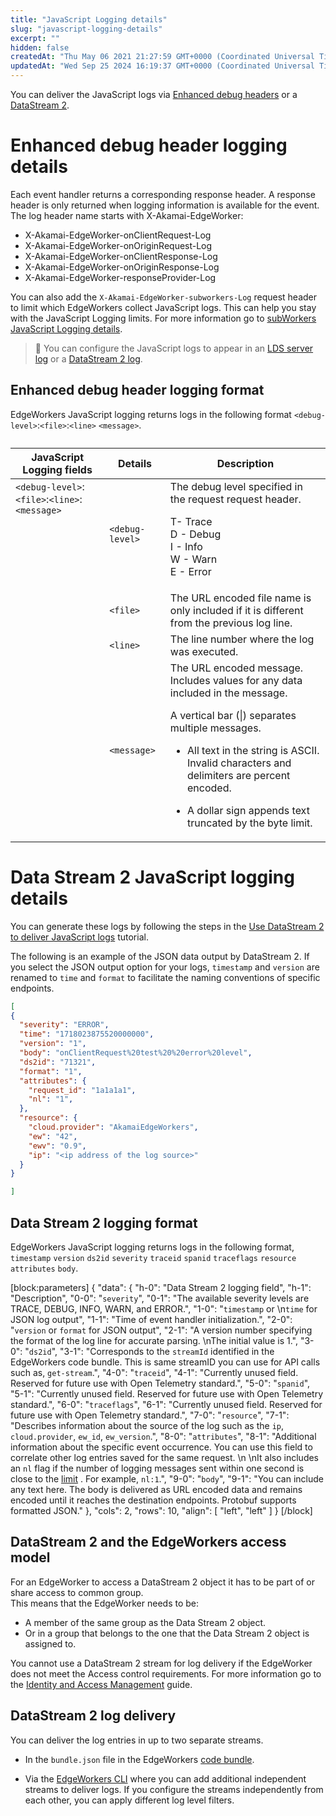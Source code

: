 ```yaml
---
title: "JavaScript Logging details"
slug: "javascript-logging-details"
excerpt: ""
hidden: false
createdAt: "Thu May 06 2021 21:27:59 GMT+0000 (Coordinated Universal Time)"
updatedAt: "Wed Sep 25 2024 16:19:37 GMT+0000 (Coordinated Universal Time)"
---
```

You can deliver the JavaScript logs via [Enhanced debug headers](doc:enable-enhanced-debug-headers) or a [DataStream 2](doc:ds2-javascript-logging).

# Enhanced debug header logging details

Each event handler returns a corresponding response header. A response header is only returned when logging information is available for the event. The log header name starts with X-Akamai-EdgeWorker:

- X-Akamai-EdgeWorker-onClientRequest-Log
- X-Akamai-EdgeWorker-onOriginRequest-Log
- X-Akamai-EdgeWorker-onClientResponse-Log
- X-Akamai-EdgeWorker-onOriginResponse-Log
- X-Akamai-EdgeWorker-responseProvider-Log

You can also add the `X-Akamai-EdgeWorker-subworkers-Log` request header to limit which EdgeWorkers collect JavaScript logs. This can help you stay with the JavaScript Logging limits. For more information go to [subWorkers JavaScript Logging details](doc:javascript-logging-details-copy#javascript-logging-for-subworkers).

> 📘 You can configure the JavaScript logs to appear in an [LDS server log](https://techdocs.akamai.com/log-delivery/docs) or a [DataStream 2 log](doc:datastream-2-integration).

## Enhanced debug header logging format

EdgeWorkers JavaScript logging returns logs in the following format `<debug-level>`:`<file>`:`<line>` `<message>`.

<table>

<caption>

</caption>

<colgroup>

<col>

<col>

<col>

</colgroup>

<thead>

<tr>

<th>JavaScript Logging fields</th>

<th>Details</th>

<th>Description</th>

</tr>

</thead>

<tbody>

<tr>

<td rowspan="4" style=vertical-align:top><code>&lt;debug-level&gt;</code>:<code>&lt;file&gt;</code>:<code>&lt;line&gt;</code>:<code>&lt;message&gt;</code></td>

<td><code>&lt;debug-level&gt;</code></td>

<td>The debug level specified in the request request header.

T- Trace  
D - Debug  
I - Info  
W - Warn  
E - Error

</td>

</tr>

<tr>

<td><code>&lt;file&gt;</code></td>

<td>The URL encoded file name is only included if it is different from the previous log line.</td>

</tr>

<tr>

<td><code>&lt;line&gt;</code></td>

<td>The line number where the log was executed.</td>

</tr>

<tr>

<td><code>&lt;message&gt;</code></td>

<td>The URL encoded message. Includes values for any data included in the message.

A  vertical bar (|) separates multiple messages.

- All text in the string is ASCII. Invalid characters and delimiters are percent encoded.

- A dollar sign appends text truncated by the byte limit.

</td>

</tr>

</tbody>

</table>

# Data Stream 2 JavaScript logging details

You can generate these logs by following the steps in the [Use DataStream 2 to deliver JavaScript logs](doc:javascript-logging) tutorial.

The following is an example of the JSON data output by DataStream 2. If you select the JSON output option for your logs, `timestamp` and `version` are renamed to `time` and `format` to facilitate the naming conventions of specific endpoints.

```json
[
{ 
  "severity": "ERROR",
  "time": "1718023875520000000",
  "version": "1",
  "body": "onClientRequest%20test%20%20error%20level",
  "ds2id": "71321",
  "format": "1",
  "attributes": {
    "request_id": "1a1a1a1",
    "nl": "1",
  },
  "resource": {
    "cloud.provider": "AkamaiEdgeWorkers",
    "ew": "42",
    "ewv": "0.9",
    "ip": "<ip address of the log source>"
  }
}

]
```

## Data Stream 2 logging format

EdgeWorkers JavaScript logging returns logs in the following format, `timestamp` `version` `ds2id` `severity` `traceid` `spanid` `traceflags` `resource` `attributes` `body`.

[block:parameters]
{
  "data": {
    "h-0": "Data Stream 2 logging field",
    "h-1": "Description",
    "0-0": "`severity`",
    "0-1": "The available severity levels are TRACE, DEBUG, INFO, WARN, and ERROR.",
    "1-0": "`timestamp` or  \n`time` for JSON log output",
    "1-1": "Time of event handler initialization.",
    "2-0": "`version` or `format` for JSON output",
    "2-1": "A version number specifying the format of the log line for accurate parsing.  \nThe initial value is 1.",
    "3-0": "`ds2id`",
    "3-1": "Corresponds to the `streamId` identified in the EdgeWorkers code bundle. This is same streamID you can use for  API calls such as, `get-stream`.",
    "4-0": "`traceid`",
    "4-1": "Currently unused field. Reserved for future use with Open Telemetry standard.",
    "5-0": "`spanid`",
    "5-1": "Currently unused field. Reserved for future use with Open Telemetry standard.",
    "6-0": "`traceflags`",
    "6-1": "Currently unused field. Reserved for future use with Open Telemetry standard.",
    "7-0": "`resource`",
    "7-1": "Describes information about the source of the log such as the `ip`, `cloud.provider`, `ew_id`, `ew_version`.",
    "8-0": "`attributes`",
    "8-1": "Additional information about the specific event occurrence. You can use this field to correlate other log entries saved for the same request.  \n  \nIt also includes an `nl` flag if the number of logging messages sent within one second is close to the [limit](doc:limitations#limits-for-javascript-logs-delivered-via-datastream-2) . For example, `nl:1`.",
    "9-0": "`body`",
    "9-1": "You can include any text here. The body is delivered as URL encoded data and remains encoded until it reaches the destination endpoints. Protobuf supports formatted JSON."
  },
  "cols": 2,
  "rows": 10,
  "align": [
    "left",
    "left"
  ]
}
[/block]


## DataStream 2 and the EdgeWorkers access model

For an EdgeWorker to access a DataStream 2 object it has to be part of or share access to common group.  
This means that the EdgeWorker needs to be:

- A member of the same group as the Data Stream 2 object.
- Or in a group that belongs to the one that the Data Stream 2 object is assigned to.

You cannot use a DataStream 2 stream for log delivery if the EdgeWorker does not meet the Access control requirements. For more information go to the [Identity and Access Management](https://techdocs.akamai.com/iam/docs/about-access-control-model) guide.

## DataStream 2 log delivery

You can deliver the log entries in up to two separate streams.

- In the `bundle.json` file in the EdgeWorkers [code bundle](https://techdocs.akamai.com/edgeworkers/docs/code-bundle-format).

- Via the [EdgeWorkers CLI](https://techdocs.akamai.com/edgeworkers/docs/akamai-cli) where you can add additional independent streams to deliver logs. If you configure the streams independently from each other, you can apply different log level filters.
